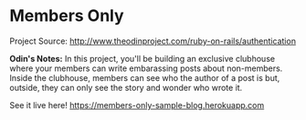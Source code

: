 # Members Only

Project Source: http://www.theodinproject.com/ruby-on-rails/authentication

**Odin's Notes:** In this project, you'll be building an exclusive clubhouse where your members can write embarassing posts about non-members. Inside the clubhouse, members can see who the author of a post is but, outside, they can only see the story and wonder who wrote it.

See it live here! https://members-only-sample-blog.herokuapp.com